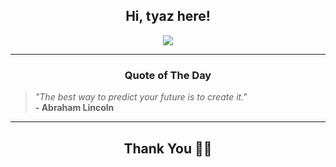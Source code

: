 <h2 align="center"> Hi, tyaz here!</h2>

<p align="center">
<a href="https://github.com/tyazx" alt="github streak"><img src="https://dvst-streak.herokuapp.com/?user=tyazx&theme=tokyonight&fire=DD472C"></a>
</p>

<hr>
<h3 align="center">Quote of The Day</h3>
<p align="center">
<blockquote>
<i>"The best way to predict your future is to create it."</i>
<br>
<b>- Abraham Lincoln</b>
</blockquote>
</p>


<hr>
<h2 align="center">Thank You 🙏🏼</h2>
